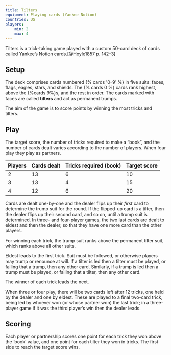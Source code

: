 ```yaml
---
title: Tilters
equipment: Playing cards (Yankee Notion)
countries: US
players:
    min: 2
    max: 4
---
```


<p class="lead">
Tilters is a trick-taking game played with a custom 50-card deck of cards called
Yankee’s Notion cards.[@Hoyle1857 p. 142–3]
</p>

<!-- excerpt -->

## Setup

The deck comprises cards numbered {% cards '0–9' %} in five suits: faces, flags,
eagles, stars, and shields. The {% cards 0 %} cards rank highest, above the
{%cards 9%}s, and the rest in order. The cards marked with faces are called
**tilters** and act as permanent trumps.

The aim of the game is to score points by winning the most tricks and tilters.

## Play

The target score, the number of tricks required to make a “book”, and the number
of cards dealt varies according to the number of players. When four play they play as partners.

<table class="table table-sm">
<thead>
<tr><th>Players</th><th>Cards dealt</th><th>Tricks required (book)</th><th>Target score</th></tr>
</thead>
<tbody class="numeric table-group-divider">
<tr><td>2</td><td>13</td><td>6</td><td>10</td></tr>
<tr><td>3</td><td>13</td><td>4</td><td>15</td></tr>
<tr><td>4</td><td>12</td><td>6</td><td>20</td></tr>
</table>

Cards are dealt one-by-one and the dealer flips up their *first* card to
determine the trump suit for the round. If the flipped-up card is a tilter, then
the dealer flips up their second card, and so on, until a trump suit is
determined. In three- and four-player games, the two last cards are dealt to
eldest and then the dealer, so that they have one more card than the other
players.

For winning each trick, the trump suit ranks above the permanent tilter suit,
which ranks above all other suits. 

Eldest leads to the first trick. Suit must be followed, or otherwise players may
trump or renounce at will. If a tilter is led then a tilter must be played, or
failing that a trump, then any other card. Similarly, if a trump is led then a
trump must be played, or failing that a tilter, then any other card.

The winner of each trick leads the next.

When three or four play, there will be two cards left after 12 tricks, one held by
the dealer and one by eldest. These are played to a final two-card trick, being
led by whoever won (or whose partner won) the last trick; in a three-player
game if it was the third player’s win then the dealer leads.

## Scoring

Each player or partnership scores one point for each trick they won above the
‘book’ value, and one point for each tilter they won in tricks. The first side
to reach the target score wins.
